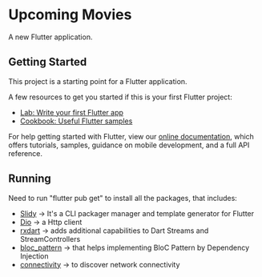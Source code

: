 # Upcoming Movies

A new Flutter application.

## Getting Started

This project is a starting point for a Flutter application.

A few resources to get you started if this is your first Flutter project:

- [Lab: Write your first Flutter app](https://flutter.dev/docs/get-started/codelab)
- [Cookbook: Useful Flutter samples](https://flutter.dev/docs/cookbook)

For help getting started with Flutter, view our
[online documentation](https://flutter.dev/docs), which offers tutorials,
samples, guidance on mobile development, and a full API reference.

## Running

Need to run "flutter pub get" to install all the packages, that includes:

 - [Slidy](https://github.com/Flutterando/slidy) -> It's a CLI packager manager and template generator for Flutter
 - [Dio](https://pub.dev/packages/dio) -> a Http client
 - [rxdart](https://pub.dev/packages/rxdart) -> adds additional capabilities to Dart Streams and StreamControllers
 - [bloc_pattern](https://pub.dev/packages/bloc_pattern) -> that helps implementing BloC Pattern by Dependency Injection
 - [connectivity](https://pub.dev/packages/connectivity) -> to discover network connectivity